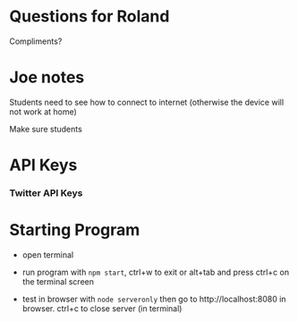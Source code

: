 Questions for Roland
========

Compliments?

Joe notes
========

Students need to see how to connect to internet (otherwise the device will not work at home)

Make sure students 

API Keys
========

### Twitter API Keys


Starting Program
========

* open terminal

* run program with `npm start`, ctrl+w to exit or alt+tab and press ctrl+c on the terminal screen 

* test in browser with `node serveronly` then go to http://localhost:8080 in browser. ctrl+c to close server (in terminal)

